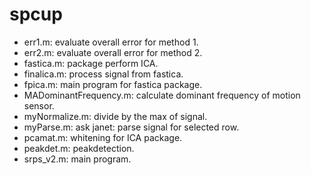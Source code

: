 spcup
=====

* err1.m: evaluate overall error for method 1.
* err2.m: evaluate overall error for method 2.
* fastica.m: package perform ICA.
* finalica.m: process signal from fastica.
* fpica.m: main program for fastica package.
* MADominantFrequency.m: calculate dominant frequency of motion sensor.
* myNormalize.m: divide by the max of signal.
* myParse.m: ask janet: parse signal for selected row.
* pcamat.m: whitening for ICA package.
* peakdet.m: peakdetection.
* srps_v2.m: main program.



